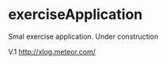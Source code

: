 exerciseApplication
===================

Smal exercise application. Under construction

V.1 http://xlog.meteor.com/
